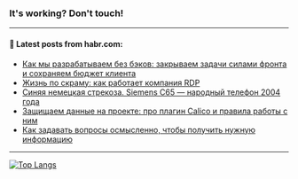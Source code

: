 ### It's working? Don't touch!

---
<!--
#### 🛠️ Technical stack:

![C++](https://img.shields.io/badge/C++-informational?logo=c%2B%2B&style=flat&logoColor=white&color=9C033A)
![Java](https://img.shields.io/badge/Java-informational?logo=java&style=flat&logoColor=white&color=007396)
![Kotlin](https://img.shields.io/badge/Kotlin-informational?logo=Kotlin&style=flat&logoColor=white&color=0095D5)
![JS](https://img.shields.io/badge/JS-informational?logo=javaScript&style=flat&logoColor=black&color=F7Df1E) <br>
![HTML5](https://img.shields.io/badge/HTML5-informational?logo=html5&style=flat&logoColor=white&color=E34F26)
![CSS3](https://img.shields.io/badge/CSS3-informational?logo=css3&style=flat&logoColor=white&color=157286)
![Sass](https://img.shields.io/badge/Saas-informational?logo=sass&style=flat&logoColor=white&color=hotpink)
![PHP](https://img.shields.io/badge/PHP-informational?logo=php&style=flat&logoColor=white&color=777BB4) <br>
![WebPAck](https://img.shields.io/badge/WebPack-informational?logo=webPack&style=flat&logoColor=white&color=FF6F00)
![Bootstrap](https://img.shields.io/badge/Bootstrap-informational?logo=Bootstrap&style=flat&logoColor=white&color=7952B3)
![MySQL](https://img.shields.io/badge/MySQL-informational?logo=MySQL&style=flat&logoColor=white&color=00f) <br>
![NodeJS](https://img.shields.io/badge/NodeJS-informational?logo=node.js&style=flat&logoColor=white&color=43853D)
![Spring](https://img.shields.io/badge/Spring-informational?logo=Spring&style=flat&logoColor=white&color=0A9EDC)
![Angular](https://img.shields.io/badge/Vue-informational?logo=vue.js&style=flat&logoColor=white&color=red)
![Git](https://img.shields.io/badge/Git-informational?logo=git&style=flat&logoColor=white&color=darkorange)

___
-->

#### 💬 Latest posts from habr.com:

<!-- BLOG-POST-LIST:START -->
- [Как мы разрабатываем без бэков: закрываем задачи силами фронта и сохраняем бюджет клиента](https://habr.com/ru/post/702278/?utm_source=habrahabr&utm_medium=rss&utm_campaign=702278)
- [Жизнь по скраму: как работает компания RDP](https://habr.com/ru/post/702576/?utm_source=habrahabr&utm_medium=rss&utm_campaign=702576)
- [Синяя немецкая стрекоза. Siemens C65 — народный телефон 2004 года](https://habr.com/ru/post/702528/?utm_source=habrahabr&utm_medium=rss&utm_campaign=702528)
- [Защищаем данные на проекте: про плагин Calico и правила работы с ним](https://habr.com/ru/post/702338/?utm_source=habrahabr&utm_medium=rss&utm_campaign=702338)
- [Как задавать вопросы осмысленно, чтобы получить нужную информацию](https://habr.com/ru/post/673594/?utm_source=habrahabr&utm_medium=rss&utm_campaign=673594)
<!-- BLOG-POST-LIST:END -->

---

[![Top Langs](https://github-readme-stats.vercel.app/api/top-langs/?username=zloylis&layout=compact&hide_border=true&theme=dracula)](https://github.com/zloylis)
